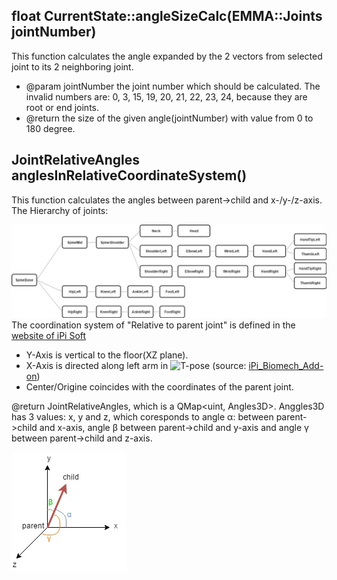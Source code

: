 ## float CurrentState::angleSizeCalc(EMMA::Joints jointNumber)
This function calculates the angle expanded by the 2 vectors from selected joint to its 2 neighboring joint. 
* @param jointNumber the joint number which should be calculated. The invalid numbers are: 0, 3, 15, 19, 20, 21, 22, 23, 24, because they are root or end joints.
* @return the size of the given angle(jointNumber) with value from 0 to 180 degree.


## JointRelativeAngles anglesInRelativeCoordinateSystem()

This function calculates the angles between parent->child and x-/y-/z-axis.
The Hierarchy of joints:

![](JointHierarchy.jpg)
The coordination system of "Relative to parent joint" is defined in the [website of iPi Soft](http://docs.ipisoft.com/iPi_Biomech_Add-on)
- Y-Axis is vertical to the floor(XZ plane).
- X-Axis is directed along left arm in ![T-pose](http://docs.ipisoft.com/images/1/1a/iPi-Biomech-1-2.png)
  (source: [iPi_Biomech_Add-on](http://docs.ipisoft.com/iPi_Biomech_Add-on))
- Center/Origine coincides with the coordinates of the parent joint.

@return JointRelativeAngles, which is a QMap<uint, Angles3D>. 
Anggles3D has 3 values: x, y and z, which coresponds to angle α: between parent->child and x-axis, angle β between parent->child and y-axis and angle γ between parent->child and z-axis.

![](angle_coordination.jpg)